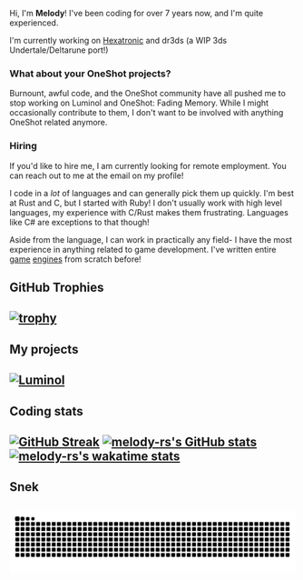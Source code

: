 Hi, I'm **Melody**! I've been coding for over 7 years now, and I'm quite experienced.

I'm currently working on [Hexatronic](https://eternabyte.itch.io/hexahetronic) and dr3ds (a WIP 3ds Undertale/Deltarune port!)

### What about your OneShot projects?

Burnount, awful code, and the OneShot community have all pushed me to stop working on Luminol and OneShot: Fading Memory. 
While I might occasionally contribute to them, I don't want to be involved with anything OneShot related anymore.

### Hiring

If you'd like to hire me, I am currently looking for remote employment. You can reach out to me at the email on my profile!

I code in a *lot* of languages and can generally pick them up quickly. I'm best at Rust and C, but I started with Ruby! 
I don't usually work with high level languages, my experience with C/Rust makes them frustrating.
Languages like C# are exceptions to that though!

Aside from the language, I can work in practically any field- I have the most experience in anything related to game development.
I've written entire [game](https://github.com/callistoAshley/yuri-jam24) [engines](https://github.com/Astrabit-ST/wormhole) from scratch before!

GitHub Trophies
---
[![trophy](https://github-profile-trophy.vercel.app/?username=melody-rs&theme=gitdimmed&column=-1)](https://github.com/ryo-ma/github-profile-trophy)
---

My projects
---
[![Luminol](https://github-readme-stats.vercel.app/api/pin/?username=Astrabit-ST&repo=Luminol&theme=dark)](https://github.com/Astrabit-ST/Luminol)
---

Coding stats
---
[![GitHub Streak](https://github-readme-streak-stats.herokuapp.com?user=melody-rs&date_format=M%20j%5B%2C%20Y%5D&theme=dark&count_private=true&include_all_commits=true)](https://github.com/melody-rs)
[![melody-rs's GitHub stats](https://github-readme-stats.anuraghazra1.vercel.app/api?username=melody-rs&count_private=true&include_all_commits=true&show_icons=true&theme=dark)](https://github.com/melody-rs)
[![melody-rs's wakatime stats](https://github-readme-stats.vercel.app/api/wakatime?username=melody_rs&theme=dark&layout=compact&langs_count=10)](https://github.com/anuraghazra/github-readme-stats)
---

Snek
---
![snek gif](https://github.com/melody-rs/melody-rs/blob/output/github-snake-dark.svg)
---
